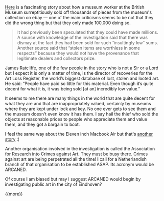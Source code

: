 [Here](https://archive.is/rCMFN) is a fascinating story about how a museum worker at the British Museum surreptitiously sold off thousands of pieces from the museum's collection on ebay — one of the main criticisms seems to be not that they did the wrong thing but that they only made 100,000 doing so. 

> It had previously been speculated that they could have made millions. A source with knowledge of the investigation said that there was dismay at the fact they had been sold for such “insultingly low” sums. Another source said that “stolen items are worthless in some respects” because they would not have the provenance that legitimate dealers and collectors prize.

James Ratcliffe, one of the few people in the story who is not a Sir or a Lord but I expect it is only a matter of time, is the director of recoveries for the Art Loss Register, the world’s biggest database of lost, stolen and looted art. He said: “People have paid so little for this material. Even though it’s quite decent for what it is, it was being sold [at an] incredibly low value."

It seems to me there are many things in the world that are quite decent for what they are and that are inappropriately valued, certainly by museums where they are kept under lock and key. No one ever gets to see them and the museum doesn't even know it has them. I say hail the thief who sold the objects at reasonable prices to people who appreciate them and value them, and they got a bargain to boot.

I feel the same way about the Eleven inch Macbook Air but that's [another story](https://every.thingness.link/air) :)

Another organisation involved in the investigation is called the Association for Research into Crimes against Art. They must be busy there. Crimes against art are being perpetrated all the time! I call for a Netherlandish branch of that organisation to be established ASAP. Its acronym would be ARCANED.

Of course I am biased but may I suggest ARCANED would begin by investigating public art in the city of Eindhoven?

{{more}}
